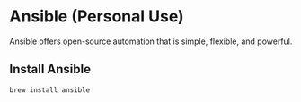 # Ansible (Personal Use)

Ansible offers open-source automation that is simple, flexible, and powerful.

## Install Ansible

```
brew install ansible
```
